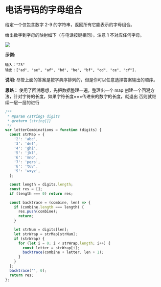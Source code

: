 # 电话号码的字母组合

给定一个仅包含数字 2-9 的字符串，返回所有它能表示的字母组合。

给出数字到字母的映射如下（与电话按键相同）。注意 1 不对应任何字母。

<img src="https://assets.leetcode-cn.com/aliyun-lc-upload/original_images/17_telephone_keypad.png">

**示例:**

```
输入："23"
输出：["ad", "ae", "af", "bd", "be", "bf", "cd", "ce", "cf"].
```

**说明:**
尽管上面的答案是按字典序排列的，但是你可以任意选择答案输出的顺序。

**思路：**
使用了回溯思想，先把数据整理一遍，整理出一个 map
创建一个回溯方法，针对字符的长度，如果字符长度===传进来的数字的长度，就退出
否则就继续一层一层的进行

```js
/**
 * @param {string} digits
 * @return {string[]}
 */
var letterCombinations = function (digits) {
  const strMap = {
    '2': 'abc',
    '3': 'def',
    '4': 'ghi',
    '5': 'jkl',
    '6': 'mno',
    '7': 'pqrs',
    '8': 'tuv',
    '9': 'wxyz',
  };

  const length = digits.length;
  const res = [];
  if (length === 0) return res;

  const backtrace = (combine, len) => {
    if (combine.length === length) {
      res.push(combine);
      return;
    }

    let strNum = digits[len];
    let strWrap = strMap[strNum];
    if (strWrap) {
      for (let i = 0; i < strWrap.length; i++) {
        const letter = strWrap[i];
        backtrace(combine + letter, len + 1);
      }
    }
  };
  backtrace('', 0);
  return res;
};
```
